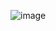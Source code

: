 ![image](https://user-images.githubusercontent.com/55154187/120507417-6c305a00-c3e4-11eb-8c82-040d0a9a4b03.png)
